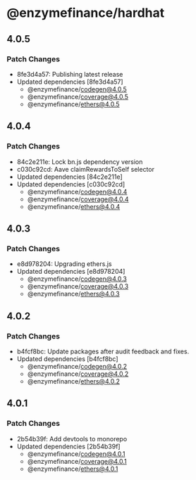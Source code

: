# @enzymefinance/hardhat

## 4.0.5

### Patch Changes

- 8fe3d4a57: Publishing latest release
- Updated dependencies [8fe3d4a57]
  - @enzymefinance/codegen@4.0.5
  - @enzymefinance/coverage@4.0.5
  - @enzymefinance/ethers@4.0.5

## 4.0.4

### Patch Changes

- 84c2e211e: Lock bn.js dependency version
- c030c92cd: Aave claimRewardsToSelf selector
- Updated dependencies [84c2e211e]
- Updated dependencies [c030c92cd]
  - @enzymefinance/codegen@4.0.4
  - @enzymefinance/coverage@4.0.4
  - @enzymefinance/ethers@4.0.4

## 4.0.3

### Patch Changes

- e8d978204: Upgrading ethers.js
- Updated dependencies [e8d978204]
  - @enzymefinance/codegen@4.0.3
  - @enzymefinance/coverage@4.0.3
  - @enzymefinance/ethers@4.0.3

## 4.0.2

### Patch Changes

- b4fcf8bc: Update packages after audit feedback and fixes.
- Updated dependencies [b4fcf8bc]
  - @enzymefinance/codegen@4.0.2
  - @enzymefinance/coverage@4.0.2
  - @enzymefinance/ethers@4.0.2

## 4.0.1

### Patch Changes

- 2b54b39f: Add devtools to monorepo
- Updated dependencies [2b54b39f]
  - @enzymefinance/codegen@4.0.1
  - @enzymefinance/coverage@4.0.1
  - @enzymefinance/ethers@4.0.1
